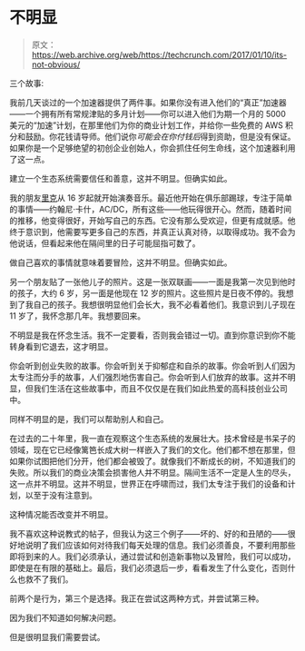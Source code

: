 # 不明显 

> 原文：<https://web.archive.org/web/https://techcrunch.com/2017/01/10/its-not-obvious/>

三个故事:

我前几天谈过的一个加速器提供了两件事。如果你没有进入他们的“真正”加速器——一个拥有所有常规津贴的多月计划——你可以进入他们为期一个月的 5000 美元的“加速”计划，在那里他们为你的商业计划工作，并给你一些免费的 AWS 积分和鼓励。你花钱请导师。他们说你*可能会在你付钱后*得到资助，但是没有保证。如果你是一个足够绝望的初创企业创始人，你会抓住任何生命线，这个加速器利用了这一点。

建立一个生态系统需要信任和善意，这并不明显。但确实如此。

我的朋友[里克](https://web.archive.org/web/20230130231559/https://www.youtube.com/channel/UCpL4hV0pvXC-LRt7d2yRhug)从 16 岁起就开始演奏音乐。最近他开始在俱乐部踢球，专注于简单的事情——约翰尼·卡什，AC/DC，所有这些——他玩得很开心。然而，随着时间的推移，他变得很好，开始写自己的东西。它没有那么受欢迎，但更有成就感。他终于意识到，他需要写更多自己的东西，并真正认真对待，以取得成功。我不会为他说话，但看起来他在隔间里的日子可能屈指可数了。

做自己喜欢的事情就意味着要冒险，这并不明显。但确实如此。

另一个朋友贴了一张他儿子的照片。这是一张双联画——一面是我第一次见到他时的孩子，大约 6 岁，另一面是他现在 12 岁的照片。这些照片是日夜不停的。我想到了我自己的孩子。我想很明显他们会长大，我不必看着他们。我意识到儿子现在 11 岁了，我怀念那几年。我想要回来。

不明显是我在怀念生活。我不一定要看，否则我会错过一切。直到你意识到你不能转身看到它退去，这才明显。

你会听到创业失败的故事。你会听到关于抑郁症和自杀的故事。你会听到人们因为太专注而分手的故事，人们强烈地伤害自己。你会听到人们放弃的故事。这并不明显，但我们生活在这些故事中，而且不仅仅是在我们如此热爱的高科技创业公司中。

同样不明显的是，我们可以帮助别人和自己。

在过去的二十年里，我一直在观察这个生态系统的发展壮大。技术曾经是书呆子的领域，现在它已经像篱笆长成大树一样嵌入了我们的文化。他们都不想在那里，但如果你试图把他们分开，他们都会被毁了。就像我们不断成长的树，不知道我们的失败。所以我们的商业决策会损害他人并不明显。隔间生活不一定是人生的尽头，这一点并不明显。这并不明显，世界正在呼啸而过，我们太专注于我们的设备和计划，以至于没有注意到。

这种情况能否改变并不明显。

我不喜欢这种说教式的帖子，但我认为这三个例子——坏的、好的和丑陋的——很好地说明了我们应该如何对待我们每天处理的信息。我们必须善良，不要利用那些即将到来的人。我们必须承认，通过尝试和创造新事物以及冒险，我们可以成功，即使是在有限的基础上。最后，我们必须退后一步，看看发生了什么变化，否则什么也救不了我们。

前两个是行为，第三个是选择。我正在尝试这两种方式，并尝试第三种。

因为我们不知道如何解决问题。

但是很明显我们需要尝试。